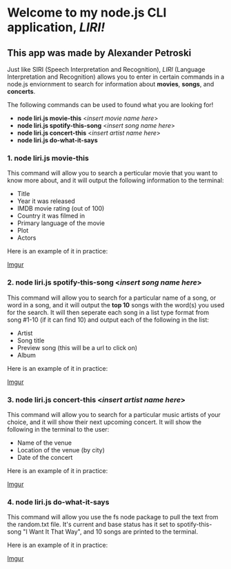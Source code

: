 # Welcome to my node.js CLI application, *LIRI!*

## This app was made by Alexander Petroski

Just like SIRI (Speech Interpretation and Recognition), *LIRI* (Language Interpretation and Recognition) allows you to enter in certain commands in a node.js enviornment to search for information about **movies**, **songs**, and **concerts**.

The following commands can be used to found what you are looking for!

* **node liri.js movie-this** <_insert movie name here_>
* **node liri.js spotify-this-song** <_insert song name here_>
* **node liri.js concert-this** <_insert artist name here_>
* **node liri.js do-what-it-says**
  
### 1. node liri.js movie-this 
This command will allow you to search a perticular movie that you want to know more about, and it will output the following information to the terminal:

* Title
* Year it was released
* IMDB movie rating (out of 100)
* Country it was filmed in
* Primary language of the movie
* Plot
* Actors

Here is an example of it in practice:

[Imgur](http://i.imgur.com/jG0YYGG.png)

### 2. node liri.js spotify-this-song <_insert song name here_>

This command will allow you to search for a particular name of a song, or word in a song, and it will output the **top 10** songs with the word(s) you used for the search. It will then seperate each song in a list type format from song #1-10 (if it can find 10) and output each of the following in the list:

* Artist
* Song title
* Preview song (this will be a url to click on)
* Album

Here is an example of it in practice:

[Imgur](https://i.imgur.com/SvHj4cL.png)

### 3. node liri.js concert-this <_insert artist name here_>

This command will allow you to search for a particular music artists of your choice, and it will show their next upcoming concert. It will show the following in the terminal to the user:

* Name of the venue
* Location of the venue (by city)
* Date of the concert

Here is an example of it in practice:

[Imgur](https://i.imgur.com/G1nDJYt.png)

### 4. node liri.js do-what-it-says

This command will allow you use the fs node package to pull the text from the random.txt file. It's current and base status has it set to spotify-this-song "I Want It That Way", and 10 songs are printed to the terminal.

Here is an example of it in practice:

[Imgur](https://i.imgur.com/kVMjeGP.png)
